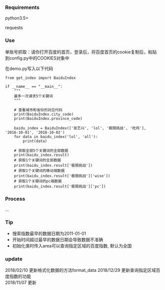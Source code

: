### Requirements
python3.5+
  
requests  

### Use
单账号抓取：请你打开百度的首页，登录后，将百度首页的cookie复制后，粘贴到config.py中的COOKIES对象中  
  
在demo.py写入以下代码    
```
from get_index import BaiduIndex

if __name__ == "__main__":
    """
    最多一次请求5个关键词
    """
    
    # 查看城市和省份的对应代码
    print(BaiduIndex.city_code)
    print(BaiduIndex.province_code)

    baidu_index = BaiduIndex(['张艺兴', 'lol', '极限挑战', '吃鸡'], '2016-10-01', '2018-10-02')
    for data in baidu_index('lol', 'all'):
        print(data)

    # 获取全部5个关键词的全部数据
    print(baidu_index.result)
    # 获取1个关键词的全部数据
    print(baidu_index.result['极限挑战'])
    # 获取1个关键词的移动端数据
    print(baidu_index.result['极限挑战']['wise'])
    # 获取1个关键词的pc端数据
    print(baidu_index.result['极限挑战']['pc'])
```
  
### Process
...  
  
### Tip
- 搜索指数最早的数据日期为2011-01-01
- 开始时间超过最早的数据日期会导致数据不准确  
- 初始化类时传入area可以查询指定区域的百度指数, 默认为全国
  
### update 
2018/02/10 更新格式化数据的方法format_data
2018/12/29 更新查询指定区域百度指数的功能  
2018/11/07 更新

